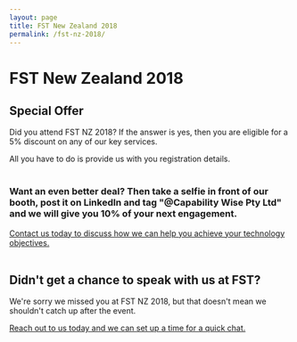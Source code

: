 ```yaml
---
layout: page
title: FST New Zealand 2018
permalink: /fst-nz-2018/
---
```


# FST New Zealand 2018

## Special Offer
Did you attend FST NZ 2018?  If the answer is yes, then you are eligible for a 5% discount on any of our key services.  

All you have to do is provide us with you registration details.  <br><br>

### Want an even better deal?  Then take a selfie in front of our booth, post it on LinkedIn and tag "@Capability Wise Pty Ltd" and we will give you 10% of your next engagement.

<a href="mailto:admin@capabilitywise.com.au">Contact us today to discuss how we can help you achieve your technology objectives.</a>
<br/><br/>
## Didn't get a chance to speak with us at FST?
We're sorry we missed you at FST NZ 2018, but that doesn't mean we shouldn't catch up after the event.

<a href="mailto:admin@capabilitywise.com.au">Reach out to us today and we can set up a time for a quick chat.</a>
